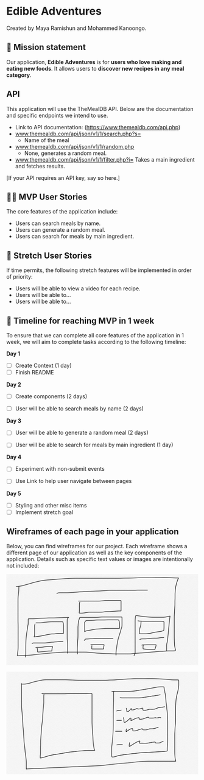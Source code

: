 # Edible Adventures

Created by Maya Ramishun and Mohammed Kanoongo.

## 🚀 Mission statement

Our application, **Edible Adventures** is for **users who love making and eating new foods**. It allows users to **discover new recipes in any meal category**.

## API

This application will use the TheMealDB API. Below are the documentation and specific endpoints we intend to use.
<!-- Remember that you need one endpoint that gives you many things and from there get one thing -->
<!-- Which one of these is that? -->
- Link to API documentation: (https://www.themealdb.com/api.php)
- www.themealdb.com/api/json/v1/1/search.php?s=
  - Name of the meal
- www.themealdb.com/api/json/v1/1/random.php
  - None, generates a random meal.
- www.themealdb.com/api/json/v1/1/filter.php?i=
  Takes a main ingredient and fetches results.

<!-- you do not need this -->
[If your API requires an API key, say so here.]
<!--  -->
## 👩‍💻 MVP User Stories

The core features of the application include:
<!-- maybe also by category? -->
- Users can search meals by name.
- Users can generate a random meal.
- Users can search for meals by main ingredient.


## 🤔 Stretch User Stories

If time permits, the following stretch features will be implemented in order of priority:

- Users will be able to view a video for each recipe.
- Users will be able to...
- Users will be able to...

## 📆 Timeline for reaching MVP in 1 week

To ensure that we can complete all core features of the application in 1 week, we will aim to complete tasks according to the following timeline:

**Day 1**
<!-- Things that should be in day one -->
<!-- how the data will flow -->
<!-- components files -->
<!-- pages files -->
<!-- navigation to pages -->
- [ ] Create Context (1 day)
- [ ] Finish README

**Day 2**

<!-- creating components should be a part of day 1 as well -->
- [ ] Create components (2 days)
<!-- Break this down what parts do you need to make this happen -->
- [ ] User will be able to search meals by name (2 days)

<!-- You should have a working MVP by this day -->
<!-- have some styling done here as well -->
**Day 3**
<!-- Break this down what parts do you need to make this happen -->
- [ ] User will be able to generate a random meal (2 days)
<!-- Break this down what parts do you need to make this happen -->
- [ ] User will be able to search for meals by main ingredient (1 day)

**Day 4**

- [ ] Experiment with non-submit events
<!-- This should be a part of day 1 -->
- [ ] Use Link to help user navigate between pages

**Day 5**

- [ ] Styling and other misc items
- [ ] Implement stretch goal

## Wireframes of each page in your application

Below, you can find wireframes for our project. Each wireframe shows a different page of our application as well as the key components of the application. Details such as specific text values or images are intentionally not included:

![Wireframe 1](wireframe-1.jpg)

![Wireframe 2](wireframe-2.jpg)
